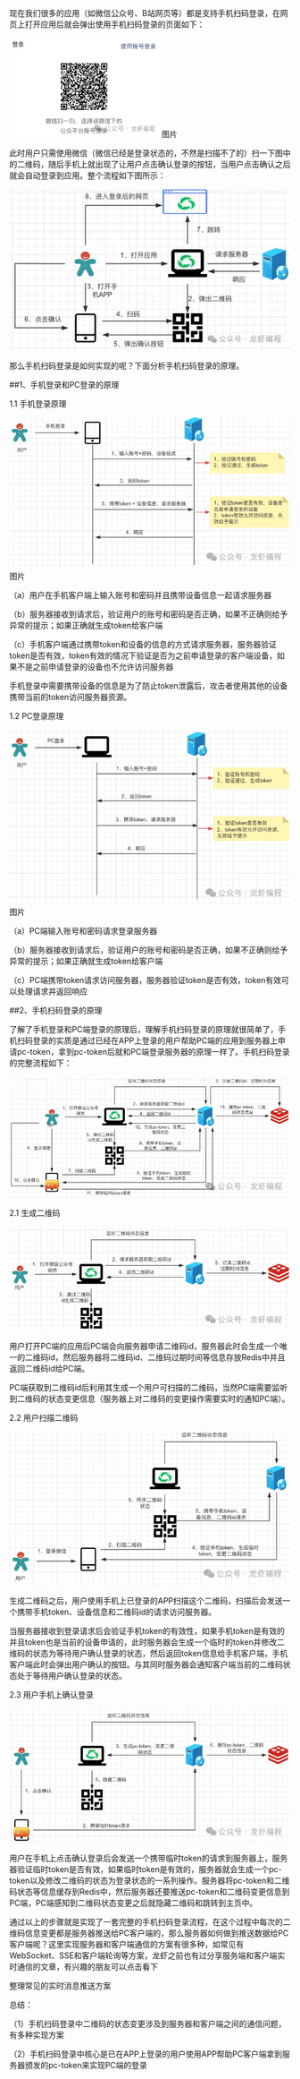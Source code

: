 现在我们很多的应用（如微信公众号、B站网页等）都是支持手机扫码登录，在网页上打开应用后就会弹出使用手机扫码登录的页面如下：

![img.png](img/img_100.png)图片

此时用户只需使用微信（微信已经是登录状态的，不然是扫描不了的）扫一下图中的二维码，随后手机上就出现了让用户点击确认登录的按钮，当用户点击确认之后就会自动登录到应用。整个流程如下图所示：

![img.png](img/img_101.png)


那么手机扫码登录是如何实现的呢？下面分析手机扫码登录的原理。

##1、手机登录和PC登录的原理

1.1 手机登录原理

![img_2.png](img/img_102.png)图片

（a）用户在手机客户端上输入账号和密码并且携带设备信息一起请求服务器

（b）服务器接收到请求后，验证用户的账号和密码是否正确，如果不正确则给予异常的提示；如果正确就生成token给客户端

（c）手机客户端通过携带token和设备的信息的方式请求服务器，服务器验证token是否有效，token有效的情况下验证是否为之前申请登录的客户端设备，如果不是之前申请登录的设备也不允许访问服务器

手机登录中需要携带设备的信息是为了防止token泄露后，攻击者使用其他的设备携带当前的token访问服务器资源。

1.2 PC登录原理

![img_3.png](img/img_103.png)图片

（a）PC端输入账号和密码请求登录服务器

（b）服务器接收到请求后，验证用户的账号和密码是否正确，如果不正确则给予异常的提示；如果正确就生成token给客户端

（c）PC端携带token请求访问服务器，服务器验证token是否有效，token有效可以处理请求并返回响应

##2、手机扫码登录的原理

了解了手机登录和PC端登录的原理后，理解手机扫码登录的原理就很简单了，手机扫码登录的实质是通过已经在APP上登录的用户帮助PC端的应用到服务器上申请pc-token，拿到pc-token后就和PC端登录服务器的原理一样了。手机扫码登录的完整流程如下：

![img_4.png](img/img_104.png)

2.1 生成二维码

![img_5.png](img/img_105.png)

    
用户打开PC端的应用后PC端会向服务器申请二维码id，服务器此时会生成一个唯一的二维码id，然后服务器将二维码id、二维码过期时间等信息存放Redis中并且返回二维码id给PC端。

    
PC端获取到二维码id后利用其生成一个用户可扫描的二维码，当然PC端需要监听到二维码的状态变更信息（服务器上对二维码的变更操作需要实时的通知PC端）。

2.2 用户扫描二维码

![img_6.png](img/img_106.png)

    
生成二维码之后，用户使用手机上已登录的APP扫描这个二维码，扫描后会发送一个携带手机token、设备信息和二维码id的请求访问服务器。

    
当服务器接收到登录请求后会验证手机token的有效性，如果手机token是有效的并且token也是当前的设备申请的，此时服务器会生成一个临时的token并修改二维码的状态为等待用户确认登录的状态，然后返回token信息给手机客户端，手机客户端此时会弹出用户确认的按钮。与其同时服务器会通知客户端当前的二维码状态处于等待用户确认登录的状态。

2.3 用户手机上确认登录

![img_7.png](img/img_107.png)

    
用户在手机上点击确认登录后会发送一个携带临时token的请求到服务器上，服务器验证临时token是否有效，如果临时token是有效的，服务器就会生成一个pc-token以及修改二维码的状态为登录状态的一系列操作。服务器将pc-token和二维码状态等信息缓存到Redis中，然后服务器还要推送pc-token和二维码变更信息到PC端，PC端感知到二维码状态变更之后就隐藏二维码和跳转到主页中。

    
通过以上的步骤就是实现了一套完整的手机扫码登录流程，在这个过程中每次的二维码信息变更都是服务器推送给PC客户端的，那么服务器如何做到推送数据给PC客户端呢？这里实现服务器和客户端通信的方案有很多种，如常见有WebSocket、SSE和客户端轮询等方案，龙虾之前也有过分享服务端和客户端实时通信的文章，有兴趣的朋友可以点击看下

整理常见的实时消息推送方案

总结：

（1）手机扫码登录中二维码的状态变更涉及到服务器和客户端之间的通信问题，有多种实现方案

（2）手机扫码登录中核心是已在APP上登录的用户使用APP帮助PC客户端拿到服务器颁发的pc-token来实现PC端的登录